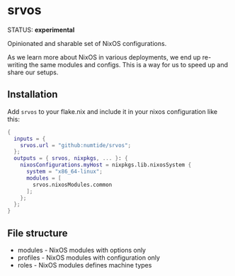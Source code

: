 # srvos

STATUS: **experimental**

Opinionated and sharable set of NixOS configurations.

As we learn more about NixOS in various deployments, we end up re-writing the same modules and configs. This is a way for us to speed up and share our setups.

## Installation

Add `srvos` to your flake.nix and include it in your nixos configuration like this:


```nix
{
  inputs = {
    srvos.url = "github:numtide/srvos";
  };
  outputs = { srvos, nixpkgs, ... }: {
    nixosConfigurations.myHost = nixpkgs.lib.nixosSystem {
      system = "x86_64-linux";
      modules = [
        srvos.nixosModules.common
      ];
    };
  };
}
```


## File structure

* modules - NixOS modules with options only
* profiles - NixOS modules with configuration only
* roles - NixOS modules defines machine types
